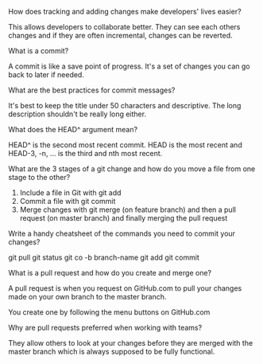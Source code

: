 How does tracking and adding changes make developers' lives easier?

This allows developers to collaborate better. They can see each others changes and if they are often incremental, changes can be reverted.

What is a commit?

A commit is like a save point of progress. It's a set of changes you can go back to later if needed.

What are the best practices for commit messages?

It's best to keep the title under 50 characters and descriptive. The long description shouldn't be really long either.

What does the HEAD^ argument mean?

HEAD^ is the second most recent commit. HEAD is the most recent and HEAD-3, -n, ... is the third and nth most recent.

What are the 3 stages of a git change and how do you move a file from one stage to the other?

1. Include a file in Git with git add
2. Commit a file with git commit
3. Merge changes with git merge (on feature branch) and then a pull request (on master branch) and finally merging the pull request

Write a handy cheatsheet of the commands you need to commit your changes?

git pull
git status
git co -b branch-name
git add
git commit

What is a pull request and how do you create and merge one?

A pull request is when you request on GitHub.com to pull your changes made on your own branch to the master branch.

You create one by following the menu buttons on GitHub.com

Why are pull requests preferred when working with teams?

They allow others to look at your changes before they are merged with the master branch which is always supposed to be fully functional.